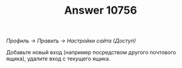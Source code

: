 ﻿---
title: "Answer 10756"
se.owner.user_id: 399124
se.owner.display_name: "azlov"
se.owner.link: "https://ru.meta.stackoverflow.com/users/399124/azlov"
se.answer_id: 10756
se.question_id: 10755
se.post_type: answer
se.is_accepted: False
---
<p><em>Профиль -&gt; Править -&gt; Настройки сайта (Доступ)</em></p>
<p>Добавьте новый вход (например посредством другого почтового ящика), удалите вход с текущего ящика.</p>
